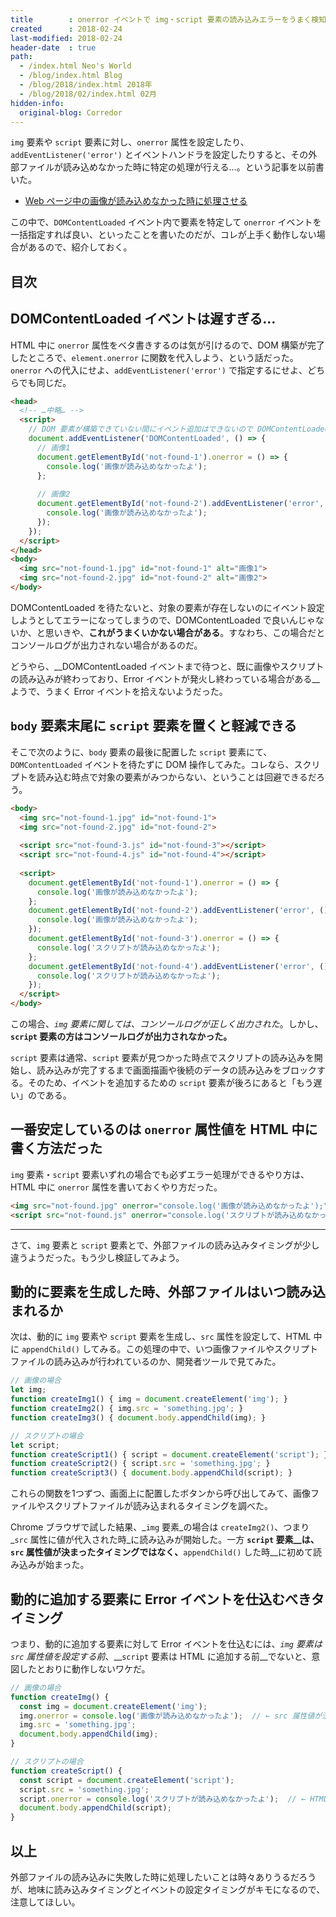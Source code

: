 ```yaml
---
title        : onerror イベントで img・script 要素の読み込みエラーをうまく検知できなかったら
created      : 2018-02-24
last-modified: 2018-02-24
header-date  : true
path:
  - /index.html Neo's World
  - /blog/index.html Blog
  - /blog/2018/index.html 2018年
  - /blog/2018/02/index.html 02月
hidden-info:
  original-blog: Corredor
---
```


`img` 要素や `script` 要素に対し、`onerror` 属性を設定したり、`addEventListener('error')` とイベントハンドラを設定したりすると、その外部ファイルが読み込めなかった時に特定の処理が行える…。という記事を以前書いた。

- [Web ページ中の画像が読み込めなかった時に処理させる](/blog/2018/01/21-03.html)

この中で、`DOMContentLoaded` イベント内で要素を特定して `onerror` イベントを一括指定すれば良い、といったことを書いたのだが、コレが上手く動作しない場合があるので、紹介しておく。

## 目次

## DOMContentLoaded イベントは遅すぎる…

HTML 中に `onerror` 属性をベタ書きするのは気が引けるので、DOM 構築が完了したところで、`element.onerror` に関数を代入しよう、という話だった。`onerror` への代入にせよ、`addEventListener('error')` で指定するにせよ、どちらでも同じだ。

```html
<head>
  <!-- …中略… -->
  <script>
    // DOM 要素が構築できていない間にイベント追加はできないので DOMContentLoaded まで待つ
    document.addEventListener('DOMContentLoaded', () => {
      // 画像1
      document.getElementById('not-found-1').onerror = () => {
        console.log('画像が読み込めなかったよ');
      };
      
      // 画像2
      document.getElementById('not-found-2').addEventListener('error', () => {
        console.log('画像が読み込めなかったよ');
      });
    });
  </script>
</head>
<body>
  <img src="not-found-1.jpg" id="not-found-1" alt="画像1">
  <img src="not-found-2.jpg" id="not-found-2" alt="画像2">
</body>
```

DOMContentLoaded を待たないと、対象の要素が存在しないのにイベント設定しようとしてエラーになってしまうので、DOMContentLoaded で良いんじゃないか、と思いきや、__これがうまくいかない場合がある__。すなわち、この場合だとコンソールログが出力されない場合があるのだ。

どうやら、__DOMContentLoaded イベントまで待つと、既に画像やスクリプトの読み込みが終わっており、Error イベントが発火し終わっている場合がある__ようで、うまく Error イベントを拾えないようだった。

## `body` 要素末尾に `script` 要素を置くと軽減できる

そこで次のように、`body` 要素の最後に配置した `script` 要素にて、`DOMContentLoaded` イベントを待たずに DOM 操作してみた。コレなら、スクリプトを読み込む時点で対象の要素がみつからない、ということは回避できるだろう。

```html
<body>
  <img src="not-found-1.jpg" id="not-found-1">
  <img src="not-found-2.jpg" id="not-found-2">
  
  <script src="not-found-3.js" id="not-found-3"></script>
  <script src="not-found-4.js" id="not-found-4"></script>
  
  <script>
    document.getElementById('not-found-1').onerror = () => {
      console.log('画像が読み込めなかったよ');
    };
    document.getElementById('not-found-2').addEventListener('error', () => {
      console.log('画像が読み込めなかったよ');
    });
    document.getElementById('not-found-3').onerror = () => {
      console.log('スクリプトが読み込めなかったよ');
    };
    document.getElementById('not-found-4').addEventListener('error', () => {
      console.log('スクリプトが読み込めなかったよ');
    });
  </script>
</body>
```

この場合、_`img` 要素に関しては、コンソールログが正しく出力された_。しかし、__`script` 要素の方はコンソールログが出力されなかった。__

`script` 要素は通常、`script` 要素が見つかった時点でスクリプトの読み込みを開始し、読み込みが完了するまで画面描画や後続のデータの読み込みをブロックする。そのため、イベントを追加するための `script` 要素が後ろにあると「もう遅い」のである。

## 一番安定しているのは `onerror` 属性値を HTML 中に書く方法だった

`img` 要素・`script` 要素いずれの場合でも必ずエラー処理ができるやり方は、HTML 中に `onerror` 属性を書いておくやり方だった。

```html
<img src="not-found.jpg" onerror="console.log('画像が読み込めなかったよ');">
<script src="not-found.js" onerror="console.log('スクリプトが読み込めなかったよ');"></script>
```

---

さて、`img` 要素と `script` 要素とで、外部ファイルの読み込みタイミングが少し違うようだった。もう少し検証してみよう。

## 動的に要素を生成した時、外部ファイルはいつ読み込まれるか

次は、動的に `img` 要素や `script` 要素を生成し、`src` 属性を設定して、HTML 中に `appendChild()` してみる。この処理の中で、いつ画像ファイルやスクリプトファイルの読み込みが行われているのか、開発者ツールで見てみた。

```javascript
// 画像の場合
let img;
function createImg1() { img = document.createElement('img'); }
function createImg2() { img.src = 'something.jpg'; }
function createImg3() { document.body.appendChild(img); }

// スクリプトの場合
let script;
function createScript1() { script = document.createElement('script'); }
function createScript2() { script.src = 'something.jpg'; }
function createScript3() { document.body.appendChild(script); }
```

これらの関数を1つずつ、画面上に配置したボタンから呼び出してみて、画像ファイルやスクリプトファイルが読み込まれるタイミングを調べた。

Chrome ブラウザで試した結果、_`img` 要素_の場合は `createImg2()`、つまり _`src` 属性に値が代入された時_に読み込みが開始した。一方 __`script` 要素__は、`src` 属性値が決まったタイミングではなく、__`appendChild()` した時__に初めて読み込みが始まった。

## 動的に追加する要素に Error イベントを仕込むべきタイミング

つまり、動的に追加する要素に対して Error イベントを仕込むには、_`img` 要素は `src` 属性値を設定する前_、__`script` 要素は HTML に追加する前__でないと、意図したとおりに動作しないワケだ。

```javascript
// 画像の場合
function createImg() {
  const img = document.createElement('img');
  img.onerror = console.log('画像が読み込めなかったよ');  // ← src 属性値が決まる前に設定しておく
  img.src = 'something.jpg';
  document.body.appendChild(img);
}

// スクリプトの場合
function createScript() {
  const script = document.createElement('script');
  script.src = 'something.jpg';
  script.onerror = console.log('スクリプトが読み込めなかったよ');  // ← HTML に追加する前に設定しておく
  document.body.appendChild(script);
}
```

## 以上

外部ファイルの読み込みに失敗した時に処理したいことは時々ありうるだろうが、地味に読み込みタイミングとイベントの設定タイミングがキモになるので、注意してほしい。
